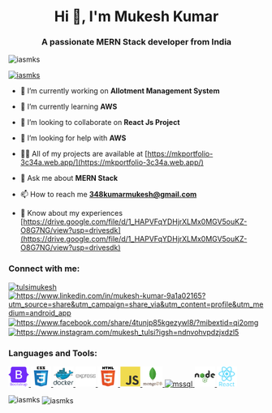 <h1 align="center">Hi 👋, I'm Mukesh Kumar</h1>
<h3 align="center">A passionate MERN Stack developer from India</h3>

<p align="left"> <img src="https://komarev.com/ghpvc/?username=iasmks&label=Profile%20views&color=0e75b6&style=flat" alt="iasmks" /> </p>

<p align="left"> <a href="https://github.com/ryo-ma/github-profile-trophy"><img src="https://github-profile-trophy.vercel.app/?username=iasmks" alt="iasmks" /></a> </p>

- 🔭 I’m currently working on **Allotment Management System**

- 🌱 I’m currently learning **AWS**

- 👯 I’m looking to collaborate on **React Js Project**

- 🤝 I’m looking for help with **AWS**

- 👨‍💻 All of my projects are available at [https://mkportfolio-3c34a.web.app/](https://mkportfolio-3c34a.web.app/)

- 💬 Ask me about **MERN Stack**

- 📫 How to reach me **348kumarmukesh@gmail.com**

- 📄 Know about my experiences [https://drive.google.com/file/d/1_HAPVFqYDHjrXLMx0MGV5ouKZ-O8G7NG/view?usp=drivesdk](https://drive.google.com/file/d/1_HAPVFqYDHjrXLMx0MGV5ouKZ-O8G7NG/view?usp=drivesdk)

<h3 align="left">Connect with me:</h3>
<p align="left">
<a href="https://twitter.com/tulsimukesh" target="blank"><img align="center" src="https://raw.githubusercontent.com/rahuldkjain/github-profile-readme-generator/master/src/images/icons/Social/twitter.svg" alt="tulsimukesh" height="30" width="40" /></a>
<a href="https://linkedin.com/in/https://www.linkedin.com/in/mukesh-kumar-9a1a02165?utm_source=share&utm_campaign=share_via&utm_content=profile&utm_medium=android_app" target="blank"><img align="center" src="https://raw.githubusercontent.com/rahuldkjain/github-profile-readme-generator/master/src/images/icons/Social/linked-in-alt.svg" alt="https://www.linkedin.com/in/mukesh-kumar-9a1a02165?utm_source=share&utm_campaign=share_via&utm_content=profile&utm_medium=android_app" height="30" width="40" /></a>
<a href="https://fb.com/https://www.facebook.com/share/4tunjp85kgezywl8/?mibextid=qi2omg" target="blank"><img align="center" src="https://raw.githubusercontent.com/rahuldkjain/github-profile-readme-generator/master/src/images/icons/Social/facebook.svg" alt="https://www.facebook.com/share/4tunjp85kgezywl8/?mibextid=qi2omg" height="30" width="40" /></a>
<a href="https://instagram.com/https://www.instagram.com/mukesh_tulsi?igsh=ndnvohvpdzjxdzl5" target="blank"><img align="center" src="https://raw.githubusercontent.com/rahuldkjain/github-profile-readme-generator/master/src/images/icons/Social/instagram.svg" alt="https://www.instagram.com/mukesh_tulsi?igsh=ndnvohvpdzjxdzl5" height="30" width="40" /></a>
</p>

<h3 align="left">Languages and Tools:</h3>
<p align="left"> <a href="https://getbootstrap.com" target="_blank" rel="noreferrer"> <img src="https://raw.githubusercontent.com/devicons/devicon/master/icons/bootstrap/bootstrap-plain-wordmark.svg" alt="bootstrap" width="40" height="40"/> </a> <a href="https://www.w3schools.com/css/" target="_blank" rel="noreferrer"> <img src="https://raw.githubusercontent.com/devicons/devicon/master/icons/css3/css3-original-wordmark.svg" alt="css3" width="40" height="40"/> </a> <a href="https://www.docker.com/" target="_blank" rel="noreferrer"> <img src="https://raw.githubusercontent.com/devicons/devicon/master/icons/docker/docker-original-wordmark.svg" alt="docker" width="40" height="40"/> </a> <a href="https://expressjs.com" target="_blank" rel="noreferrer"> <img src="https://raw.githubusercontent.com/devicons/devicon/master/icons/express/express-original-wordmark.svg" alt="express" width="40" height="40"/> </a> <a href="https://www.w3.org/html/" target="_blank" rel="noreferrer"> <img src="https://raw.githubusercontent.com/devicons/devicon/master/icons/html5/html5-original-wordmark.svg" alt="html5" width="40" height="40"/> </a> <a href="https://developer.mozilla.org/en-US/docs/Web/JavaScript" target="_blank" rel="noreferrer"> <img src="https://raw.githubusercontent.com/devicons/devicon/master/icons/javascript/javascript-original.svg" alt="javascript" width="40" height="40"/> </a> <a href="https://www.mongodb.com/" target="_blank" rel="noreferrer"> <img src="https://raw.githubusercontent.com/devicons/devicon/master/icons/mongodb/mongodb-original-wordmark.svg" alt="mongodb" width="40" height="40"/> </a> <a href="https://www.microsoft.com/en-us/sql-server" target="_blank" rel="noreferrer"> <img src="https://www.svgrepo.com/show/303229/microsoft-sql-server-logo.svg" alt="mssql" width="40" height="40"/> </a> <a href="https://nodejs.org" target="_blank" rel="noreferrer"> <img src="https://raw.githubusercontent.com/devicons/devicon/master/icons/nodejs/nodejs-original-wordmark.svg" alt="nodejs" width="40" height="40"/> </a> <a href="https://reactjs.org/" target="_blank" rel="noreferrer"> <img src="https://raw.githubusercontent.com/devicons/devicon/master/icons/react/react-original-wordmark.svg" alt="react" width="40" height="40"/> </a> </p>

<p><img align="left" src="https://github-readme-stats.vercel.app/api/top-langs?username=iasmks&show_icons=true&locale=en&layout=compact" alt="iasmks" /></p>

<p>&nbsp;<img align="center" src="https://github-readme-stats.vercel.app/api?username=iasmks&show_icons=true&locale=en" alt="iasmks" /></p>
